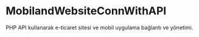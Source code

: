 # MobilandWebsiteConnWithAPI
PHP API kullanarak e-ticaret sitesi ve mobil uygulama bağlantı ve yönetimi.
